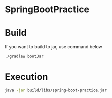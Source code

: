 # SpringBootPractice

# Build
If you want to build to jar, use command below

```bash
./gradlew bootJar
```

# Execution

```bash
java -jar build/libs/spring-boot-practice.jar
```
